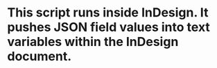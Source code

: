 # This script runs inside InDesign. It pushes JSON field values into text variables within the InDesign document.